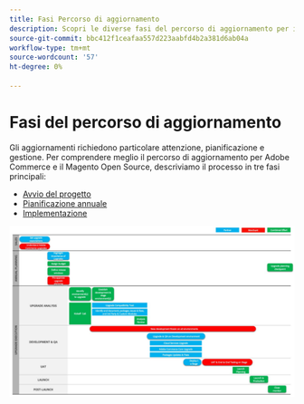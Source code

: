 ```yaml
---
title: Fasi Percorso di aggiornamento
description: Scopri le diverse fasi del percorso di aggiornamento per i progetti Adobe Commerce e Magenti Open Source.
source-git-commit: bbc412f1ceafaa557d223aabfd4b2a381d6ab04a
workflow-type: tm+mt
source-wordcount: '57'
ht-degree: 0%

---
```



# Fasi del percorso di aggiornamento

Gli aggiornamenti richiedono particolare attenzione, pianificazione e gestione. Per comprendere meglio il percorso di aggiornamento per Adobe Commerce e il Magento Open Source, descriviamo il processo in tre fasi principali:

- [Avvio del progetto](project-launch.md)
- [Pianificazione annuale](annual-planning.md)
- [Implementazione](implementation.md)

![](../../assets/upgrade-guide/upgrade-journey-phases.svg)
